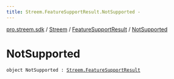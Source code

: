 ```yaml
---
title: Streem.FeatureSupportResult.NotSupported - 
---
```


[pro.streem.sdk](../../index.html) / [Streem](../index.html) / [FeatureSupportResult](index.html) / [NotSupported](./-not-supported.html)

# NotSupported

`object NotSupported : `[`Streem.FeatureSupportResult`](index.html)